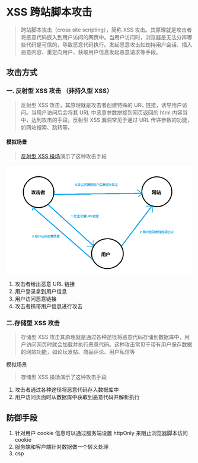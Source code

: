 # XSS 跨站脚本攻击

> 跨站脚本攻击（cross site scripting），简称 XSS 攻击。其原理就是攻击者将恶意代码嵌入到用户访问的网页中。当用户访问时，浏览器是无法分辨哪些代码是可信的，导致恶意代码执行。发起恶意攻击如劫持用户会话、插入恶意内容、重定向用户、获取用户信息发起恶意请求等手段。

## 攻击方式

### 一. 反射型 XSS 攻击 （非持久型 XSS）

> 反射型 XSS 攻击，其原理就是攻击者创建特殊的 URL 链接，诱导用户访问。当用户访问后会将其 URL 中恶意参数拼接到网页返回的 html 内容当中，达到攻击的手段。反射型 XSS 漏洞常见于通过 URL 传递参数的功能，如网站搜索、跳转等。

#### 模拟场景

> [反射型 XSS 操场](https://github.com/front-end-study-program/interview-questions/tree/main/playground/%E7%BD%91%E7%BB%9C%E5%AE%89%E5%85%A8/XSS/%E5%8F%8D%E5%B0%84%E5%9E%8BXSS)演示了这种攻击手段

![反射型XSS](https://raw.githubusercontent.com/front-end-study-program/interview-questions/main/playground/%E7%BD%91%E7%BB%9C%E5%AE%89%E5%85%A8/XSS/%E5%8F%8D%E5%B0%84%E5%9E%8BXSS/public/xss.png)

1. 攻击者给出恶意 URL 链接
2. 用户登录拿到用户信息
3. 用户访问恶意链接
4. 攻击者携带用户信息进行攻击

### 二.存储型 XSS 攻击

> 存储型 XSS 攻击其原理就是通过各种途径将恶意代码存储到数据库中，用户访问网页时就会加载并执行恶意代码。这种攻击常见于带有用户保存数据的网站功能，如论坛发帖、商品评论、用户私信等

模拟场景

> 存储型 XSS 操场演示了这种攻击手段

1. 攻击者通过各种途径将恶意代码存入数据库中
2. 用户访问页面时从数据库中获取到恶意代码并解析执行

## 防御手段

1. 针对用户 cookie 信息可以通过服务端设置 httpOnly 来阻止浏览器脚本访问 cookie
2. 服务端和客户端针对数据做一个转义处理
3. csp
